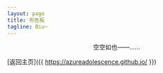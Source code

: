 ```yaml
---
layout: page
title: 布告板
tagline: Biu~
---
```


<div style="text-align:center">空空如也——……</div>

[返回主页]({{ https://azureadolescence.github.io/ }})

